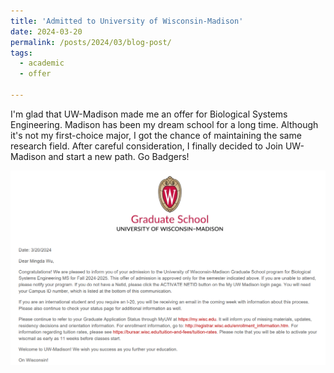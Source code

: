 ```yaml
---
title: 'Admitted to University of Wisconsin-Madison'
date: 2024-03-20
permalink: /posts/2024/03/blog-post/
tags:
  - academic
  - offer

---
```


I'm glad that UW-Madison made me an offer for Biological Systems Engineering. Madison has been my dream school for a long time. Although it's not my first-choice major, I got the chance of 
maintaining the same research field. After careful consideration, I finally decided to Join UW-Madison and start a new path. Go Badgers!

<img src='/images/img.png'>